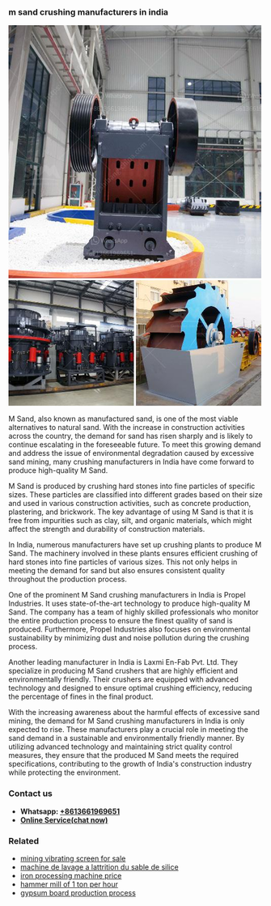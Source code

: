 <h3>m sand crushing manufacturers in india</h3><img src='1706766893.jpg' alt=''><p>M Sand, also known as manufactured sand, is one of the most viable alternatives to natural sand. With the increase in construction activities across the country, the demand for sand has risen sharply and is likely to continue escalating in the foreseeable future. To meet this growing demand and address the issue of environmental degradation caused by excessive sand mining, many crushing manufacturers in India have come forward to produce high-quality M Sand.</p><p>M Sand is produced by crushing hard stones into fine particles of specific sizes. These particles are classified into different grades based on their size and used in various construction activities, such as concrete production, plastering, and brickwork. The key advantage of using M Sand is that it is free from impurities such as clay, silt, and organic materials, which might affect the strength and durability of construction materials.</p><p>In India, numerous manufacturers have set up crushing plants to produce M Sand. The machinery involved in these plants ensures efficient crushing of hard stones into fine particles of various sizes. This not only helps in meeting the demand for sand but also ensures consistent quality throughout the production process.</p><p>One of the prominent M Sand crushing manufacturers in India is Propel Industries. It uses state-of-the-art technology to produce high-quality M Sand. The company has a team of highly skilled professionals who monitor the entire production process to ensure the finest quality of sand is produced. Furthermore, Propel Industries also focuses on environmental sustainability by minimizing dust and noise pollution during the crushing process.</p><p>Another leading manufacturer in India is Laxmi En-Fab Pvt. Ltd. They specialize in producing M Sand crushers that are highly efficient and environmentally friendly. Their crushers are equipped with advanced technology and designed to ensure optimal crushing efficiency, reducing the percentage of fines in the final product.</p><p>With the increasing awareness about the harmful effects of excessive sand mining, the demand for M Sand crushing manufacturers in India is only expected to rise. These manufacturers play a crucial role in meeting the sand demand in a sustainable and environmentally friendly manner. By utilizing advanced technology and maintaining strict quality control measures, they ensure that the produced M Sand meets the required specifications, contributing to the growth of India's construction industry while protecting the environment.</p><h3>Contact us</h3><ul><li><strong>Whatsapp:&nbsp;<a href="https://wa.me/8613661969651">+8613661969651</a></strong></li><li><a href="https://swt.shibang-china.com/?git&amp;zhl&amp;m sand crushing manufacturers in india"><strong>Online Service(chat now)</strong></a></li></ul><h3>Related</h3><ul><li><a href='mining vibrating screen for sale.md'>mining vibrating screen for sale</a></li><li><a href='machine de lavage a lattrition du sable de silice.md'>machine de lavage a lattrition du sable de silice</a></li><li><a href='iron processing machine price.md'>iron processing machine price</a></li><li><a href='hammer mill of 1 ton per hour.md'>hammer mill of 1 ton per hour</a></li><li><a href='gypsum board production process.md'>gypsum board production process</a></li></ul>